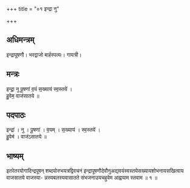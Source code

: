 +++
title = "०१ इन्द्रा नु"

+++
## अधिमन्त्रम्
इन्द्रापूषणौ। भरद्वाजो बार्हस्पत्यः। गायत्री।

## मन्त्रः
इन्द्रा॒ नु पू॒षणा॑ व॒यं स॒ख्याय॑ स्व॒स्तये॑ ।  
हु॒वेम॒ वाज॑सातये ॥

## पदपाठः
इन्द्रा॑ । नु । पू॒षणा॑ । व॒यम् । स॒ख्याय॑ । स्व॒स्तये॑ ।  
हु॒वेम॑ । वाज॑ऽसातये ॥

## भाष्यम्
इतरेतरयोगादिन्द्रपूषन् शब्दयोरुभयत्रद्विवचनं इन्द्रापूषणौदेवौनुअद्यवयंस्वस्तयेसख्यायशोभनायसखित्वाय वाजसातये वाजस्या- न्नस्यबलस्यवासातते संभजनाउयचहुवेम आह्वयाम स्तवाम ॥ १ ॥